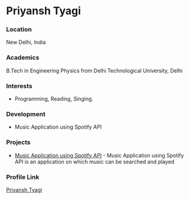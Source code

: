 # Priyansh Tyagi

### Location

New Delhi, India

### Academics

B.Tech in Engineering Physics from Delhi Technological University, Delhi

### Interests

- Programming, Reading, Singing.

### Development

- Music Application using Spotify API

### Projects

- [Music Application using Spotify API](https://github.com/priyanshty19/spotify-clone-react) -
Music Application using Spotify API is an application on which music can be searched and played 

### Profile Link

[Priyansh Tyagi](https://github.com/priyanshty19)
